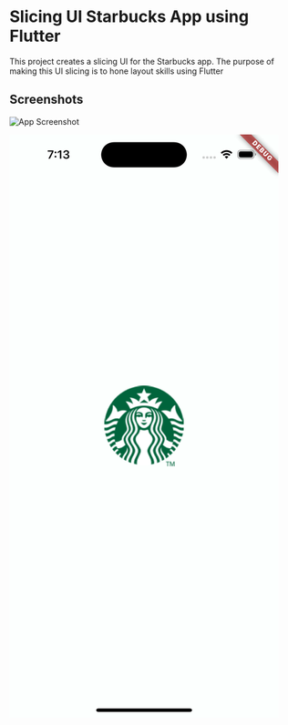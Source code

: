 
# Slicing UI Starbucks App using Flutter

This project creates a slicing UI for the Starbucks app. The purpose of making this UI slicing is to hone layout skills using Flutter


## Screenshots

![App Screenshot](https://via.placeholder.com/468x300?text=App+Screenshot+Here)


![Splash Screen](/assets/screenshots/splash-screen.png?raw=true "Splash Screen")